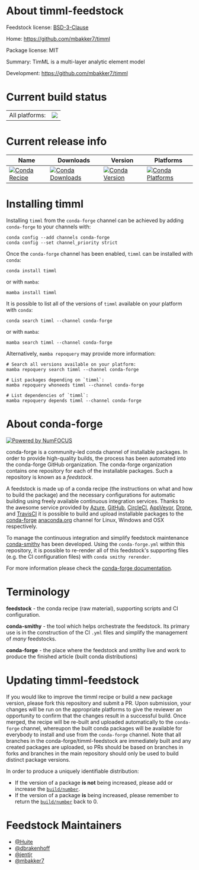 About timml-feedstock
=====================

Feedstock license: [BSD-3-Clause](https://github.com/conda-forge/timml-feedstock/blob/main/LICENSE.txt)

Home: https://github.com/mbakker7/timml

Package license: MIT

Summary: TimML is a multi-layer analytic element model

Development: https://github.com/mbakker7/timml

Current build status
====================


<table><tr><td>All platforms:</td>
    <td>
      <a href="https://dev.azure.com/conda-forge/feedstock-builds/_build/latest?definitionId=5080&branchName=main">
        <img src="https://dev.azure.com/conda-forge/feedstock-builds/_apis/build/status/timml-feedstock?branchName=main">
      </a>
    </td>
  </tr>
</table>

Current release info
====================

| Name | Downloads | Version | Platforms |
| --- | --- | --- | --- |
| [![Conda Recipe](https://img.shields.io/badge/recipe-timml-green.svg)](https://anaconda.org/conda-forge/timml) | [![Conda Downloads](https://img.shields.io/conda/dn/conda-forge/timml.svg)](https://anaconda.org/conda-forge/timml) | [![Conda Version](https://img.shields.io/conda/vn/conda-forge/timml.svg)](https://anaconda.org/conda-forge/timml) | [![Conda Platforms](https://img.shields.io/conda/pn/conda-forge/timml.svg)](https://anaconda.org/conda-forge/timml) |

Installing timml
================

Installing `timml` from the `conda-forge` channel can be achieved by adding `conda-forge` to your channels with:

```
conda config --add channels conda-forge
conda config --set channel_priority strict
```

Once the `conda-forge` channel has been enabled, `timml` can be installed with `conda`:

```
conda install timml
```

or with `mamba`:

```
mamba install timml
```

It is possible to list all of the versions of `timml` available on your platform with `conda`:

```
conda search timml --channel conda-forge
```

or with `mamba`:

```
mamba search timml --channel conda-forge
```

Alternatively, `mamba repoquery` may provide more information:

```
# Search all versions available on your platform:
mamba repoquery search timml --channel conda-forge

# List packages depending on `timml`:
mamba repoquery whoneeds timml --channel conda-forge

# List dependencies of `timml`:
mamba repoquery depends timml --channel conda-forge
```


About conda-forge
=================

[![Powered by
NumFOCUS](https://img.shields.io/badge/powered%20by-NumFOCUS-orange.svg?style=flat&colorA=E1523D&colorB=007D8A)](https://numfocus.org)

conda-forge is a community-led conda channel of installable packages.
In order to provide high-quality builds, the process has been automated into the
conda-forge GitHub organization. The conda-forge organization contains one repository
for each of the installable packages. Such a repository is known as a *feedstock*.

A feedstock is made up of a conda recipe (the instructions on what and how to build
the package) and the necessary configurations for automatic building using freely
available continuous integration services. Thanks to the awesome service provided by
[Azure](https://azure.microsoft.com/en-us/services/devops/), [GitHub](https://github.com/),
[CircleCI](https://circleci.com/), [AppVeyor](https://www.appveyor.com/),
[Drone](https://cloud.drone.io/welcome), and [TravisCI](https://travis-ci.com/)
it is possible to build and upload installable packages to the
[conda-forge](https://anaconda.org/conda-forge) [anaconda.org](https://anaconda.org/)
channel for Linux, Windows and OSX respectively.

To manage the continuous integration and simplify feedstock maintenance
[conda-smithy](https://github.com/conda-forge/conda-smithy) has been developed.
Using the ``conda-forge.yml`` within this repository, it is possible to re-render all of
this feedstock's supporting files (e.g. the CI configuration files) with ``conda smithy rerender``.

For more information please check the [conda-forge documentation](https://conda-forge.org/docs/).

Terminology
===========

**feedstock** - the conda recipe (raw material), supporting scripts and CI configuration.

**conda-smithy** - the tool which helps orchestrate the feedstock.
                   Its primary use is in the construction of the CI ``.yml`` files
                   and simplify the management of *many* feedstocks.

**conda-forge** - the place where the feedstock and smithy live and work to
                  produce the finished article (built conda distributions)


Updating timml-feedstock
========================

If you would like to improve the timml recipe or build a new
package version, please fork this repository and submit a PR. Upon submission,
your changes will be run on the appropriate platforms to give the reviewer an
opportunity to confirm that the changes result in a successful build. Once
merged, the recipe will be re-built and uploaded automatically to the
`conda-forge` channel, whereupon the built conda packages will be available for
everybody to install and use from the `conda-forge` channel.
Note that all branches in the conda-forge/timml-feedstock are
immediately built and any created packages are uploaded, so PRs should be based
on branches in forks and branches in the main repository should only be used to
build distinct package versions.

In order to produce a uniquely identifiable distribution:
 * If the version of a package **is not** being increased, please add or increase
   the [``build/number``](https://docs.conda.io/projects/conda-build/en/latest/resources/define-metadata.html#build-number-and-string).
 * If the version of a package **is** being increased, please remember to return
   the [``build/number``](https://docs.conda.io/projects/conda-build/en/latest/resources/define-metadata.html#build-number-and-string)
   back to 0.

Feedstock Maintainers
=====================

* [@Huite](https://github.com/Huite/)
* [@dbrakenhoff](https://github.com/dbrakenhoff/)
* [@jentjr](https://github.com/jentjr/)
* [@mbakker7](https://github.com/mbakker7/)


